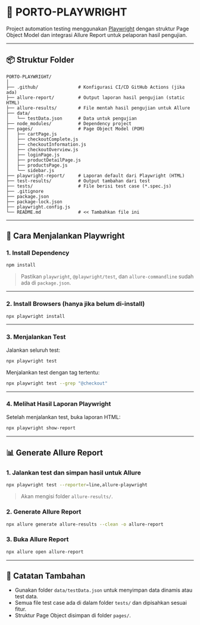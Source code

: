 # 🧪 PORTO-PLAYWRIGHT

Project automation testing menggunakan [Playwright](https://playwright.dev/) dengan struktur Page Object Model dan integrasi Allure Report untuk pelaporan hasil pengujian.

---

## 📦 Struktur Folder

```
PORTO-PLAYWRIGHT/
│
├── .github/               # Konfigurasi CI/CD GitHub Actions (jika ada)
├── allure-report/         # Output laporan hasil pengujian (static HTML)
├── allure-results/        # File mentah hasil pengujian untuk Allure
├── data/
│   └── testData.json      # Data untuk pengujian
├── node_modules/          # Dependency project
├── pages/                 # Page Object Model (POM)
│   ├── cartPage.js
│   ├── checkoutComplete.js
│   ├── checkoutInformation.js
│   ├── checkoutOverview.js
│   ├── loginPage.js
│   ├── productDetailPage.js
│   ├── productsPage.js
│   └── sidebar.js
├── playwright-report/     # Laporan default dari Playwright (HTML)
├── test-results/          # Output tambahan dari test
├── tests/                 # File berisi test case (*.spec.js)
├── .gitignore
├── package.json
├── package-lock.json
├── playwright.config.js
└── README.md              # << Tambahkan file ini
```

---

## 🚀 Cara Menjalankan Playwright

### 1. Install Dependency

```bash
npm install
```

> Pastikan `playwright`, `@playwright/test`, dan `allure-commandline` sudah ada di `package.json`.

---

### 2. Install Browsers (hanya jika belum di-install)

```bash
npx playwright install
```

---

### 3. Menjalankan Test

Jalankan seluruh test:

```bash
npx playwright test
```

Menjalankan test dengan tag tertentu:

```bash
npx playwright test --grep "@checkout"
```

---

### 4. Melihat Hasil Laporan Playwright

Setelah menjalankan test, buka laporan HTML:

```bash
npx playwright show-report
```

---

## 📊 Generate Allure Report

### 1. Jalankan test dan simpan hasil untuk Allure

```bash
npx playwright test --reporter=line,allure-playwright
```

> Akan mengisi folder `allure-results/`.

### 2. Generate Allure Report

```bash
npx allure generate allure-results --clean -o allure-report
```

### 3. Buka Allure Report

```bash
npx allure open allure-report
```

---

## 🧩 Catatan Tambahan

- Gunakan folder `data/testData.json` untuk menyimpan data dinamis atau test data.
- Semua file test case ada di dalam folder `tests/` dan dipisahkan sesuai fitur.
- Struktur Page Object disimpan di folder `pages/`.